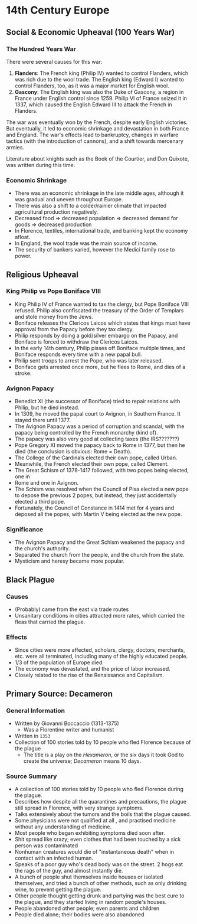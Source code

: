 # 14th Century Europe

## Social & Economic Upheaval (100 Years War)

### The Hundred Years War

There were several causes for this war:

1. **Flanders**: The French king (Philip IV) wanted to control Flanders, which
   was rich due to the wool trade. The English king (Edward I) wanted to
   control Flanders, too, as it was a major market for English wool.
2. **Gascony**: The English king was also the Duke of Gascony, a region in
   France under English control since 1259. Philip VI of France seized it in
   1337, which caused the English Edward III to attack the French in Flanders.

The war was eventually won by the French, despite early English victories. But
eventually, it led to economic shrinkage and devastation in both France and
England. The war's effects lead to bankruptcy, changes in warfare tactics (with
the introduction of cannons), and a shift towards mercenary armies. 

Literature about knights such as the Book of the Courtier, and Don Quixote, was
written during this time.

### Economic Shrinkage

- There was an economic shrinkage in the late middle ages, although it was
  gradual and uneven throughout Europe. 
- There was also a shift to a colder/rainier climate that impacted agricultural
  production negatively. 
- Decreased food => decreased population => decreased demand for goods =>
  decreased production
- In Florence, textiles, international trade, and banking kept the economy
  afloat.
- In England, the wool trade was the main source of income.
- The security of bankers varied, however the Medici family rose to power.

## Religious Upheaval

### King Philip vs Pope Boniface VIII

- King Philip IV of France wanted to tax the clergy, but Pope Boniface VIII
  refused. Philip also confiscated the treasury of the Order of Templars and
  stole money from the Jews.
- Boniface releases the Clericos Laicos which states that kings must have
  approval from the Papacy before they tax clergy. 
- Philip responds by doing a gold/silver embargo on the Papacy, and Boniface is
  forced to withdraw the Clericos Laicos.
- In the early 14th century, Philip pisses off Boniface multiple times, and
  Boniface responds every time with a new papal bull.
- Philip sent troops to arrest the Pope, who was later released.
- Boniface gets arrested once more, but he flees to Rome, and dies of a stroke.

### Avignon Papacy

- Benedict XI (the successor of Boniface) tried to repair relations with
  Philip, but he died instead. 
- In 1309, he moved the papal court to Avignon, in Southern France. It stayed
  there until 1377.
- The Avignon Papacy was a period of corruption and scandal, with the papacy
  being controlled by the French monarchy (kind of).
- The papacy was also very good at collecting taxes (the IRS???????)
- Pope Gregory XI moved the papacy back to Rome in 1377, but then he died (the
  conclusion is obvious: Rome = Death).
- The College of the Cardinals elected their own pope, called Urban.
- Meanwhile, the French elected their own pope, called Clement.
- The Great Schism of 1378-1417 followed, with two popes being elected, one in
- Rome and one in Avignon.
- The Schism was resolved when the Council of Pisa elected a new pope to depose
  the previous 2 popes, but instead, they just accidentally elected a third
  pope.
- Fortunately, the Council of Constance in 1414 met for 4 years and deposed all
  the popes, with Martin V being elected as the new pope.

### Significance

- The Avignon Papacy and the Great Schism weakened the papacy and the church's
  authority.
- Separated the church from the people, and the church from the state.
- Mysticism and heresy became more popular.

## Black Plague

### Causes

- (Probably) came from the east via trade routes
- Unsanitary conditions in cities attracted more rates, which carried the fleas
  that carried the plague.

### Effects

- Since cities were more affected, scholars, clergy, doctors, merchants, etc.
  were all terminated, including many of the highly educated people.
- 1/3 of the population of Europe died.
- The economy was devastated, and the price of labor increased.
- Closely related to the rise of the Renaissance and Capitalism.

## Primary Source: Decameron

### General Information

- Written by Giovanni Boccaccio (1313-1375)
  - Was a Florentine writer and humanist
- Written in `1353`
- Collection of 100 stories told by 10 people who fled Florence because of the
  plague
  - The title is a play on the *Hexameron*, or the six days it took God to
    create the universe; *Decameron* means 10 days.

### Source Summary

- A collection of 100 stories told by 10 people who fled Florence during the
  plague.
- Describes how despite all the quarantines and precautions, the plague still
  spread in Florence, with very strange symptoms.
- Talks extensively about the tumors and the boils that the plague caused.
- Some physicians were not qualified at all , and practised medicine without
  any understanding of medicine.
- Most people who began exhibiting symptoms died soon after.
- Shit spread like crazy; even clothes that had been touched by a sick person
  was contaminated 
- Nonhuman creatures would die of "instantaneous death" when in contact with an
  infected human.
- Speaks of a poor guy who's dead body was on the street. 2 hogs eat the rags
  of the guy, and almost instantly die.
- A bunch of people shut themselves inside houses or isolated themselves, and
  tried a bunch of other methods, such as only drinking wine, to prevent
  getting the plague.
- Other people thought getting drunk and partying was the best cure to the
  plague, and they started living in random people's houses.
- People abandoned other people; even parents and children
- People died alone; their bodies were also abandoned
